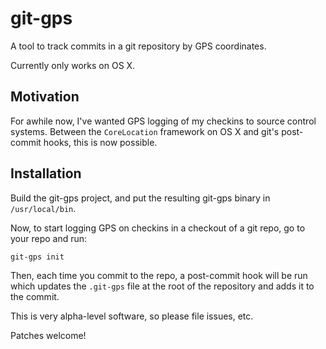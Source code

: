 # git-gps

A tool to track commits in a git repository by GPS coordinates.

Currently only works on OS X.

## Motivation

For awhile now, I've wanted GPS logging of my checkins to source control
systems. Between the `CoreLocation` framework on OS X and git's post-commit
hooks, this is now possible.

## Installation

Build the git-gps project, and put the resulting git-gps binary in
`/usr/local/bin`.

Now, to start logging GPS on checkins in a checkout of a git repo, go to
your repo and run:

```sh
git-gps init
```

Then, each time you commit to the repo, a post-commit hook will be run
which updates the `.git-gps` file at the root of the repository and adds
it to the commit.

This is very alpha-level software, so please file issues, etc. 

Patches welcome!
